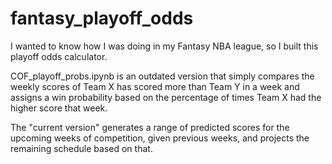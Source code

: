 # fantasy_playoff_odds
I wanted to know how I was doing in my Fantasy NBA league, so I built this playoff odds calculator.

COF_playoff_probs.ipynb is an outdated version that simply compares the weekly scores of Team X has scored more than Team Y in a week and assigns a win probability based on the percentage of times Team X had the higher score that week.

The "current version" generates a range of predicted scores for the upcoming weeks of competition, given previous weeks, and projects the remaining schedule based on that.
